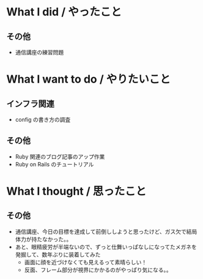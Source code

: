# What I did / やったこと
## その他
- 通信講座の練習問題

# What I want to do / やりたいこと
## インフラ関連
- config の書き方の調査

## その他
- Ruby 関連のブログ記事のアップ作業
- Ruby on Rails のチュートリアル

# What I thought / 思ったこと
## その他
- 通信講座、今日の目標を達成して前倒ししようと思ったけど、ガス欠で結局体力が持たなかった。。
- あと、眼精疲労が半端ないので、ずっと仕舞いっぱなしになってたメガネを発掘して、数年ぶりに装着してみた
    - 画面に顔を近づけなくても見えるって素晴らしい！
    - 反面、フレーム部分が視界にかかるのがやっぱり気になる。。
